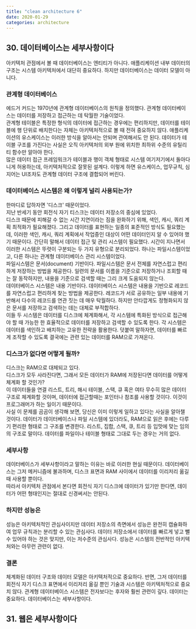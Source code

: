 ```yaml
---
title: "clean architecture 6"
date: 2020-01-29
categories: architecture
---
```


## 30. 데이터베이스는 세부사항이다
아키텍처 관점에서 볼 때 데이터베이스는 엔티티가 아니다. 애플리케이션 내부 데이터의 구조는 시스템 아키텍처에서 대단히 중요하다. 하지만 데이터베이스는 데이터 모델이 아니다.

### 관계형 데이터베이스
에드거 커드는 1970년에 관계형 데이터베이스의 원칙을 정의했다. 관계형 데이터베이스는 데이터를 저장하고 접근하는 데 탁월한 기술이었다.  
관계형 테이블은 특정한 형식의 데이터에 접근하는 경우에는 편리하지만, 데이터를 테이블에 행 단위로 배치한다는 자체는 아키텍처적으로 볼 때 전혀 중요하지 않다. 애플리케이션의 유스케이스는 이러한 방식을 알아서는 안되며 관여해서도 안 된다. 데이터가 테이블 구조를 가진다는 사실은 오직 아키텍처의 외부 원에 위치한 최하위 수준의 유틸리티 함수만 알아야 한다.  
많은 데이터 접근 프레임워크가 테이블과 행이 객체 형태로 시스템 여기저기에서 돌아다니게 허용하는데, 아키텍처적으로 잘못된 설계다. 이렇게 하면 유스케이스, 업무규칙, 심지어는 UI조차도 관계형 데이터 구조에 결합되어 버린다.

### 데이터베이스 시스템은 왜 이렇게 널리 사용되는가?
한마디로 답하자면 '디스크' 때문이었다.  
지난 반세기 동안 회전식 자기 티스크는 데이터 저장소의 중심에 있었다.  
디스크 때문에 피해갈 수 없는 시간 지연이라는 짐을 완화하기 위해, 색인, 캐시, 쿼리 계획 최적화가 필요해졌다. 그리고 데이터를 표현하는 일종의 표준적인 방식도 필요했는데, 이러한 색인, 캐시, 쿼리 계획에서 작업중인 대상이 어떤 데이터인지 알 수 있어야 했기 때문이다. 간단히 말해서 데이터 접근 및 관리 시스템이 필요했다. 시간이 지나면서 이러한 시스템은 뚜렷이 구분되는 두 가지 유형으로 분리되었다. 하나는 파일시스템이었고, 다른 하나는 관계형 데이터베이스 관리 시스템이었다.  
파일시스템은 문서(document) 기반이다. 파일시스템은 문서 전체를 자연스럽고 편리하게 저장하는 방법을 제공한다. 일련의 문서를 이름을 기준으로 저장하거나 조회할 때는 잘 동작하지만, 내용을 기준으로 검색할 때는 그리 크게 도움되지 않는다.  
데이터베이스 시스템은 내용 기반이다. 데이터베이스 시스템은 내용을 기반으로 레코드를 자연스럽고 편리하게 찾는 방법을 제공한다. 레코드가 서로 공유하는 일부 내용에 기반해서 다수의 레코드를 연관 짓는 데 매우 탁월하다. 하지만 안타깝게도 정형화되지 않은 문서를 저장하고 검색하는 데는 대체로 부적합하다.  
이들 두 시스템은 데이터를 디스크에 체계화해서, 각 시스템에 특화된 방식으로 접근해야 할 때 가능한 한 효율적으로 데이터를 저장하고 검색할 수 있도록 한다. 각 시스템은 데이터를 색인하고 배치하는 고유한 전략을 활용한다. 덧붙여 말하자면, 데이터를 빠르게 조작할 수 있도록 결국에는 관련 있는 데이터를 RAM으로 가져온다. 

### 디스크가 없다면 어떻게 될까?
디스크는 RAM으로 대체되고 있다.  
디스크가 모두 사라진다면, 그래서 모든 데이터가 RAM에 저장된다면 데이터를 어떻게 체계화 할 것인가?  
이 데이터들을 연결 리스트, 트리, 해시 테이블, 스택, 큐 혹은 여타 무수히 많은 데이터 구조로 체계화할 것이며, 데이터에 접근할때는 포인터나 참조를 사용할 것이다. 이것이 프로그래머가 하는 일이기 때문이다.  
사실 이 문제를 곰곰이 생각해 보면, 당신은 이미 이렇게 일하고 있다는 사실을 알아챌 것이다. 데이터가 데이터베이스나 파일 시스템에 있더라도, RAM으로 읽은 후에는 다루기 편리한 형태로 그 구조를 변경한다. 리스트, 집합, 스택, 큐, 트리 등 입맛에 맞는 임의의 구조로 말이다. 데이터를 파일이나 테이블 형태로 그대로 두는 경우는 거의 없다.  

### 세부사항
데이터베이스가 세부사항이라고 말하는 이유는 바로 이러한 현실 때문이다. 데이터베이스는 그저 메커니즘에 불과하며, 디스크 표면과 RAM 사이에서 데이터를 이리저리 옮길 때 사용할 뿐이다.  
따라서 아키텍처 관점에서 본다면 회전식 자기 디스크에 데이터가 있기만 한다면, 데이터가 어떤 형태인지는 절대로 신경써서는 안된다.

### 하지만 성능은
성능은 아키텍처적인 관심사이지만 데이터 저장소의 측면에서 성능은 완전히 캡슐화하여 업무 규칙과는 분리할 수 있는 관심사다. 데이터 저장소에서 데이터를 빠르게 넣고 뺄 수 있어야 하는 것은 맞지만, 이는 저수준의 관심사다. 성능은 시스템의 전반적인 아키텍처와는 아무런 관련이 없다.

### 결론
체계화된 데이터 구조와 데이터 모델은 아키텍처적으로 중요하다. 반면, 그저 데이터를 회전식 자기 디스크 표면에서 이리저리 옮길 뿐인 기술과 시스템은 아키텍처적으로 중요치 않다. 관계형 데이터베이스 시스템은 전자보다는 후자와 훨씬 관련이 깊다. 데이터는 중요하다. 데이터베이스는 세부사항이다.

## 31. 웹은 세부사항이다



